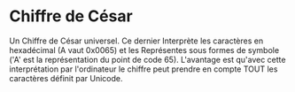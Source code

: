 # Chiffre de César
Un Chiffre de César universel. Ce dernier Interprète les caractères en hexadécimal (A vaut 0x0065) et les Représentes sous formes de symbole ('A' est la représentation du point de code 65). L'avantage est qu'avec cette interprétation par l'ordinateur le chiffre peut prendre en compte TOUT les caractères définit par Unicode. 
